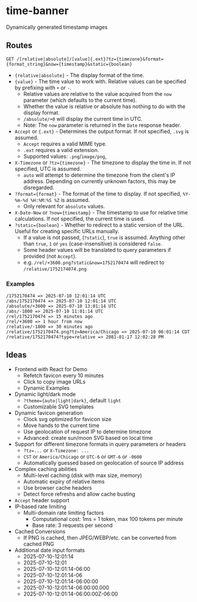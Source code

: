 # time-banner

Dynamically generated timestamp images

## Routes

`GET /[relative|absolute]/[value]{.ext}?tz={timezone}&format={format_string}&now={timestamp}&static={boolean}`

- `{relative|absolute}` - The display format of the time.
- `{value}` - The time value to work with. Relative values can be specified by prefixing with `+` or `-`.
  - Relative values are relative to the value acquired from the `now` parameter (which defaults to the current time).
  - Whether the value is relative or absolute has nothing to do with the display format.
  - `/absolute/+0` will display the current time in UTC.
  - Note: The `now` parameter is returned in the `Date` response header.
- `Accept` or `{.ext}` - Determines the output format. If not specified, `.svg` is assumed.
  - `Accept` requires a valid MIME type.
  - `.ext` requires a valid extension.
  - Supported values: `.png`/`image/png`,
- `X-Timezone` or `?tz={timezone}` - The timezone to display the time in. If not specified, UTC is assumed.
  - `auto` will attempt to determine the timezone from the client's IP address. Depending on currently unknown factors, this may be disregarded.
- `?format={format}` - The format of the time to display. If not specified, `%Y-%m-%d %H:%M:%S %Z` is assumed.
  - Only relevant for `absolute` values.
- `X-Date-Now` or `?now={timestamp}` - The timestamp to use for relative time calculations. If not specified, the current time is used.
- `?static={boolean}` - Whether to redirect to a static version of the URL. Useful for creating specific URLs manually.
  - If a value is not passed, (`?static`), `true` is assumed. Anything other than `true`, `1` or `yes` (case-insensitive) is considered `false`.
  - Some header values will be translated to query parameters if provided (not `Accept`).
  - e.g. `/rel/+3600.png?static&now=1752170474` will redirect to `/relative/1752174074.png`

### Examples

```
/1752170474 => 2025-07-10 12:01:14 UTC
/abs/1752170474 => 2025-07-10 12:01:14 UTC
/absolute/+3600 => 2025-07-10 13:01:14 UTC
/abs/-1800 => 2025-07-10 11:01:14 UTC
/rel/1752170474 => 15 minutes ago
/rel/+3600 => 1 hour from now
/relative/-1800 => 30 minutes ago
/relative/1752170474.png?tz=America/Chicago => 2025-07-10 06:01:14 CDT
/relative/1752170474?type=relative => 2081-01-17 12:02:28 PM
```

## Ideas

- Frontend with React for Demo
  - Refetch favicon every 10 minutes
  - Click to copy image URLs
  - Dynamic Examples
- Dynamic light/dark mode
  - `?theme={auto|light|dark}`, default `light`
  - Customizable SVG templates
- Dynamic favicon generation
  - Clock svg optimized for favicon size
  - Move hands to the current time
  - Use geolocation of request IP to determine timezone
  - Advanced: create sun/moon SVG based on local time
- Support for different timezone formats in query parameters or headers
  - `?tz=...` or `X-Timezone: ...`
  - `CST` or `America/Chicago` or `UTC-6` or `GMT-6` or `-0600`
  - Automatically guessed based on geolocation of source IP address
- Complex caching abilities
  - Multi-level caching (disk with max size, memory)
  - Automatic expiry of relative items
  - Use browser cache headers
  - Detect force refreshs and allow cache busting
- `Accept` header support
- IP-based rate limiting
  - Multi-domain rate limiting factors
    - Computational cost: 1ms = 1 token, max 100 tokens per minute
    - Base rate: 3 requests per second
- Cached Conversions
  - If PNG is cached, then JPEG/WEBP/etc. can be converted from cached PNG
- Additional date input formats
  - 2025-07-10-12:01:14
  - 2025-07-10-12:01
  - 2025-07-10-12:01:14-06:00
  - 2025-07-10-12:01:14-06
  - 2025-07-10-12:01:14-06:00:00
  - 2025-07-10-12:01:14-06:00:00.000
  - 2025-07-10-12:01:14-06:00:00Z-06:00
